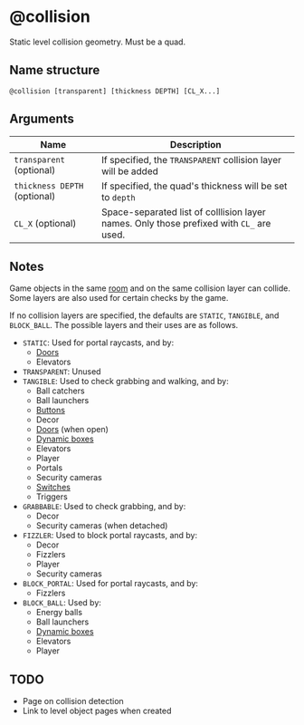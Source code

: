 # @collision

Static level collision geometry. Must be a quad.

## Name structure

```
@collision [transparent] [thickness DEPTH] [CL_X...]
```

## Arguments

| Name                         | Description                                                                              |
| ---------------------------- | ---------------------------------------------------------------------------------------- |
| `transparent` (optional)     | If specified, the `TRANSPARENT` collision layer will be added                            |
| `thickness DEPTH` (optional) | If specified, the quad's thickness will be set to `depth`                                |
| `CL_X` (optional)            | Space-separated list of colllision layer names. Only those prefixed with `CL_` are used. |

## Notes

Game objects in the same [room](./room.md) and on the same collision layer can
collide. Some layers are also used for certain checks by the game.

If no collision layers are specified, the defaults are `STATIC`, `TANGIBLE`, and
`BLOCK_BALL`. The possible layers and their uses are as follows.

* `STATIC`: Used for portal raycasts, and by:
    * [Doors](./door.md)
    * Elevators
* `TRANSPARENT`: Unused
* `TANGIBLE`: Used to check grabbing and walking, and by:
    * Ball catchers
    * Ball launchers
    * [Buttons](./button.md)
    * Decor
    * [Doors](./door.md) (when open)
    * [Dynamic boxes](./dynamic_box.md)
    * Elevators
    * Player
    * Portals
    * Security cameras
    * [Switches](./switch.md)
    * Triggers
* `GRABBABLE`: Used to check grabbing, and by:
    * Decor
    * Security cameras (when detached)
* `FIZZLER`: Used to block portal raycasts, and by:
    * Decor
    * Fizzlers
    * Player
    * Security cameras
* `BLOCK_PORTAL`: Used for portal raycasts, and by:
    * Fizzlers
* `BLOCK_BALL`: Used by:
    * Energy balls
    * Ball launchers
    * [Dynamic boxes](./dynamic_box.md)
    * Elevators
    * Player

## TODO

* Page on collision detection
* Link to level object pages when created
